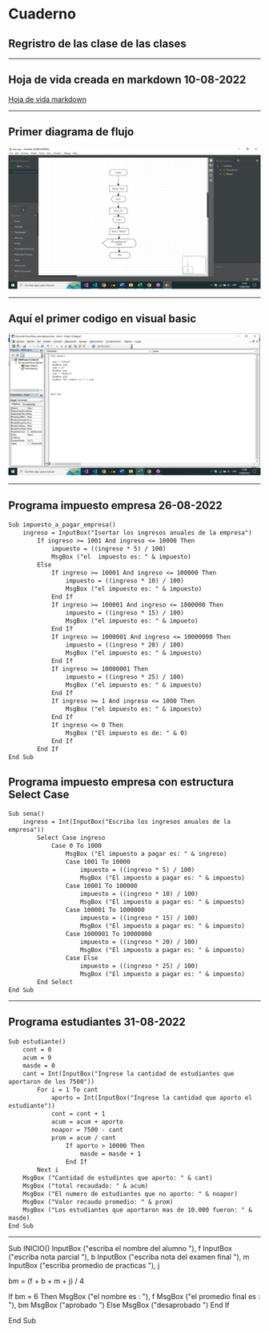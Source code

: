 # Cuaderno
## Regristro de las clase de las clases 
___
## Hoja de vida creada en markdown 10-08-2022
[Hoja de vida markdown](https://github.com/FabioP0/hoja_de_vida)
___
## Primer diagrama de flujo
<a href=""><img src="https://github.com/FabioP0/Cuaderno/blob/main/strauml.png?raw=true" alt="fotico" border="0" width="560"></a>
___

## Aquí el primer codigo en visual basic
<a href=""><img src="https://github.com/FabioP0/Cuaderno/blob/main/visual%20basic.png?raw=true" alt="Img" border="0" width="560"></a>
___
## Programa impuesto empresa 26-08-2022
```
Sub impuesto_a_pagar_empresa()
    ingreso = InputBox("Isertar los ingresos anuales de la empresa")
        If ingreso >= 1001 And ingreso <= 10000 Then
            impuesto = ((ingreso * 5) / 100)
            MsgBox ("el  impuesto es: " & impuesto)
        Else
            If ingreso >= 10001 And ingreso <= 100000 Then
                impuesto = ((ingreso * 10) / 100)
                MsgBox ("el impuesto es: " & impuesto)
            End If
            If ingreso >= 100001 And ingreso <= 1000000 Then
                impuesto = ((ingreso * 15) / 100)
                MsgBox ("el impuesto es: " & impueto)
            End If
            If ingreso >= 1000001 And ingreso <= 10000000 Then
                impuesto = ((ingreso * 20) / 100)
                MsgBox ("el impuesto es: " & impuesto)
            End If
            If ingreso >= 10000001 Then
                impuesto = ((ingreso * 25) / 100)
                MsgBox ("el impuesto es: " & impuesto)
            End If
            If ingreso >= 1 And ingreso <= 1000 Then
                MsgBox ("el impuesto es: " & impuesto)
            End If
            If ingreso <= 0 Then
                MsgBox ("El impuesto es de: " & 0)
            End If
        End If
End Sub
```
## Programa impuesto empresa con estructura Select Case
```
Sub sena()
    ingreso = Int(InputBox("Escriba los ingresos anuales de la empresa"))
        Select Case ingreso
            Case 0 To 1000
                MsgBox ("El impuesto a pagar es: " & ingreso)
                Case 1001 To 10000
                    impuesto = ((ingreso * 5) / 100)
                    MsgBox ("El impuesto a pagar es: " & impuesto)
                Case 10001 To 100000
                    impuesto = ((ingreso * 10) / 100)
                    MsgBox ("El impuesto a pagar es: " & impuesto)
                Case 100001 To 1000000
                    impuesto = ((ingreso * 15) / 100)
                    MsgBox ("El impuesto a pagar es: " & impuesto)
                Case 1000001 To 10000000
                    impuesto = ((ingreso * 20) / 100)
                    MsgBox ("El impuesto a pagar es: " & impuesto)
                Case Else
                    impuesto = ((ingreso * 25) / 100)
                    MsgBox ("El impuesto a pagar es: " & impuesto)
        End Select
End Sub
```
___
## Programa estudiantes 31-08-2022
```
Sub estudiante()
    cont = 0
    acum = 0
    masde = 0
    cant = Int(InputBox("Ingrese la cantidad de estudiantes que aportaron de los 7500"))
        For i = 1 To cant
            aporto = Int(InputBox("Ingrese la cantidad que aporto el estudiante"))
            cont = cont + 1
            acum = acum + aporto
            noapor = 7500 - cant
            prom = acum / cont
                If aporto > 10000 Then
                    masde = masde + 1
                End If
        Next i
    MsgBox ("Cantidad de estudintes que aporto: " & cant)
    MsgBox ("total recaudado: " & acum)
    MsgBox ("El numero de estudiantes que no aporto: " & noapor)
    MsgBox ("Valor recaudo promedio: " & prom)
    MsgBox ("Los estudiantes que aportaron mas de 10.000 fueron: " & masde)
End Sub
```
___
Sub INICIO()
   InputBox ("escriba el nombre del alumno "), f
   InputBox ("escriba nota parcial "), b
   InputBox ("escriba nota del examen final "), m
   InputBox ("escriba promedio de practicas "), j

   bm = (f + b + m + j) / 4
   
   If bm = 6 Then
      MsgBox ("el nombre es : "), f
      MsgBox ("el promedio final es : "), bm
      MsgBox ("aprobado ")
   Else
      MsgBox ("desaprobado ")
   End If
   
End Sub
```
